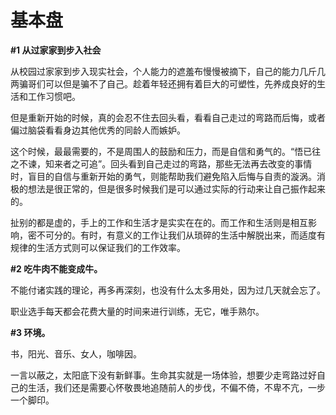 # 基本盘

**#1 从过家家到步入社会**

从校园过家家到步入现实社会，个人能力的遮羞布慢慢被摘下，自己的能力几斤几两骗哥们可以但是骗不了自己。趁着年轻还拥有着巨大的可塑性，先养成良好的生活和工作习惯吧。

但是重新开始的时候，真的会忍不住去回头看，看看自己走过的弯路而后悔，或者偏过脑袋看看身边其他优秀的同龄人而嫉妒。

这个时候，最最需要的，不是周围人的鼓励和压力，而是自信和勇气的。“悟已往之不谏，知来者之可追”。回头看到自己走过的弯路，那些无法再去改变的事情时，盲目的自信与重新开始的勇气，则能帮助我们避免陷入后悔与自责的漩涡。消极的想法是很正常的，但是很多时候我们是可以通过实际的行动来让自己振作起来的。

扯别的都是虚的，手上的工作和生活才是实实在在的。而工作和生活则是相互影响，密不可分的。有时，有意义的工作让我们从琐碎的生活中解脱出来，而适度有规律的生活方式则可以保证我们的工作效率。

**#2 吃牛肉不能变成牛。**

不能付诸实践的理论，再多再深刻，也没有什么太多用处，因为过几天就会忘了。

职业选手每天都会花费大量的时间来进行训练，无它，唯手熟尔。

**#3 环境。**

书，阳光、音乐、女人，咖啡因。



一言以蔽之，太阳底下没有新鲜事。生命其实就是一场体验，想要少走弯路过好自己的生活，我们还是需要心怀敬畏地追随前人的步伐，不偏不倚，不卑不亢，一步一个脚印。

